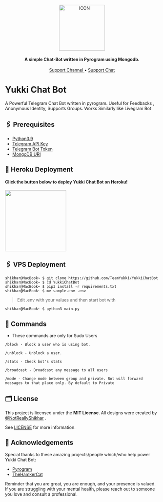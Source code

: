 <p align="center"><img src="https://telegra.ph/file/c0e014ff34f34d1056627.png" alt="ICON" width="150" height="150"/></p>

<h4 align="center">
    A simple Chat-Bot written in Pyrogram using Mongodb.
</h4>
<p align="center">
    <a href="https://t.me/TheYukki"> Support Channel </a> •
    <a href="https://t.me/YukkiSupport"> Support Chat </a> 
</p>
    

# Yukki Chat Bot
A Powerful Telegram Chat Bot written in pyrogram. Useful for Feedbacks , Anonymous Identity, Supports Groups. Works Similarly like Livegram Bot

## 🖇 Prerequisites

- [Python3.9](https://www.python.org/downloads/release/python-390/)
- [Telegram API Key](https://docs.pyrogram.org/intro/setup#api-keys)
- [Telegram Bot Token](https://t.me/botfather)
- [MongoDB URI](https://notreallyshikhar.gitbook.io/yukkimusicbot/deployment/mongodb)

## 🚀 Heroku Deployment

<h4>Click the button below to deploy Yukki Chat Bot on Heroku!</h4>    
<a href="https://dashboard.heroku.com/new?template=https://github.com/ChampuXD/YukkiChatBot"><img src="https://img.shields.io/badge/Deploy%20To%20Heroku-blueviolet?style=for-the-badge&logo=heroku" width="200""/></a>


## 🖇 VPS Deployment

```console
shikhar@MacBook~ $ git clone https://github.com/TeamYukki/YukkiChatBot
shikhar@MacBook~ $ cd YukkiChatBot
shikhar@MacBook~ $ pip3 install -r requirements.txt
shikhar@MacBook~ $ mv sample.env .env
```
> Edit .env with your values and then start bot with

```console
shikhar@MacBook~ $ python3 main.py
```

## 🔗 Commands

- These commands are only for Sudo Users
```
/block - Block a user who is using bot.

/unblock - Unblock a user.

/stats - Check bot's stats

/broadcast - Broadcast any message to all users 

/mode - Change mode between group and private. Bot will forward messages to that place only. By default to Private
```


## 🗂 License

This project is licensed under the **MIT License**. All designs were created by [@NotReallyShikhar](https://github.com/NotReallyShikhar) .

See [LICENSE](LICENSE) for more information.


## 🥹 Acknowledgements

Special thanks to these amazing projects/people which/who help power Yukki Chat Bot:

- [Pyrogram](https://github.com/pyrogram/pyrogram)
- [TheHamkerCat](https://github.com/TheHamkerCat)

Reminder that you are great, you are enough, and your presence is valued. If you are struggling with your mental health, please reach out to someone you love and consult a professional.
